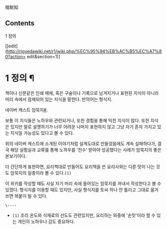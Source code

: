 暗默知

## Contents

    

1 정의

[[edit](http://rigvedawiki.net/r1/wiki.php/%EC%95%94%EB%AC%B5%EC%A7%80?action=
edit&section=1)]

# 1 정의 ¶

책이나 신문같은 인쇄 매체, 혹은 구술이나 기록으로 남겨지거나 표현된 지식이 아니라 머리 속에서 잠재되어 있는 지식을 말한다. 반의어는
형식지.

  

네이버 캐스트
암묵지[#](http://navercast.naver.com/contents.nhn?rid=148&contents_id=8030).

  

보통 이 지식들은 노하우와 관련되거나, 또한 경험을 통해 익힌 지식이 많다. 또한 지식은 있지만 말로 설명하기가 너무 어려운 나머지 표현하지
않고 그냥 자기 혼자 가지고 있는 지식일 가능성도 있다고 볼 수 있다.

  

위의 네이버 캐스트에 소개된 이야기처럼 설계도대로 만들었음에도 계속 실패하다가, 결국 해당 실험실과 교류를 통해 노하우를 '전수' 받아야
성공했다는 사례가 암묵지의 좋은 본보기이다.

  

더 간단하게 표현하면, 요리책대로 만들어도 요리책을 쓴 요리사와는 다른 맛이 나는 것도 암묵지의 일종이라 볼 수 있다.`[1]`

  

이 위키를 작성할 때도 사실 자기 머리 속에 들어있는 암묵지를 꺼내서 작성한다고 볼 수 있겠다. 형식지를 이용할 때도 있지만, 사실 형식지를
토씨 하나 안 틀리고 그대로 옮겨쓰면 복붙이 될 수 있다.

`\----`

  * `[1]` 조리 온도와 식재료의 선도도 관련있지만, 요리하는 와중에 '손맛'이라 할 수 있는 개인의 노하우나 감도 중요하다. 


